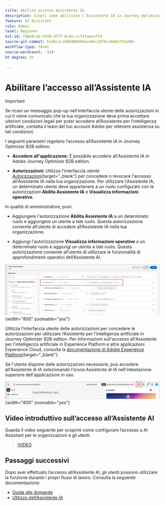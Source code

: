 ```yaml
---
title: Abilita accesso Assistente IA
description: Scopri come abilitare l’Assistente IA in Journey Optimizer B2B edition.
feature: AI Assistant
role: Admin
level: Beginner
exl-id: f08e0cab-f430-4f7f-8cde-ccf4fabe1ff4
source-git-commit: b1dbc1cab8b986d9daca9ec18f8ccb842f52e99c
workflow-type: tm+mt
source-wordcount: '319'
ht-degree: 3%

---
```


# Abilitare l’accesso all’Assistente IA

>[!IMPORTANT]
>
>Se ricevi un messaggio pop-up nell’interfaccia utente delle autorizzazioni in cui ti viene comunicato che la tua organizzazione deve prima accettare ulteriori condizioni legali per poter accedere all’Assistente per l’intelligenza artificiale, contatta il team del tuo account Adobe per ottenere assistenza su tali condizioni.

I seguenti parametri regolano l’accesso all’Assistente IA in Journey Optimizer B2B edition:

* **Accedere all&#39;applicazione:** È possibile accedere all&#39;Assistente IA in Adobe Journey Optimizer B2B edition.

* **Autorizzazioni:** Utilizza l&#39;interfaccia utente [Autorizzazioni](https://experienceleague.adobe.com/it/docs/experience-platform/access-control/abac/permissions-ui/permissions){target="_blank"} per concedere o revocare l&#39;accesso all&#39;Assistente IA nella tua organizzazione. Per utilizzare l&#39;Assistente IA, un determinato utente deve appartenere a un ruolo configurato con le autorizzazioni **Abilita Assistente IA** e **Visualizza informazioni operative**.

In qualità di amministratore, puoi:

* Aggiungere l&#39;autorizzazione **Abilita Assistente IA** a un determinato ruolo e aggiungere un utente a tale ruolo. Questa autorizzazione consente all’utente di accedere all’Assistente IA nella tua organizzazione.

* Aggiungi l&#39;autorizzazione **Visualizza informazioni operative** a un determinato ruolo e aggiungi un utente a tale ruolo. Questa autorizzazione consente all’utente di utilizzare le funzionalità di approfondimenti operativi dell’Assistente AI.

![Assegnare le autorizzazioni dell&#39;Assistente AI](./assets/ai-assistant-permissions.png){width="800" zoomable="yes"}

Utilizza l’interfaccia utente delle autorizzazioni per concedere le autorizzazioni per utilizzare l’Assistente per l’intelligenza artificiale in Journey Optimizer B2B edition. Per informazioni sull&#39;accesso all&#39;Assistente per l&#39;intelligenza artificiale in Experience Platform e altre applicazioni Experience Cloud, consulta la [documentazione di Adobe Experience Platform](https://experienceleague.adobe.com/it/docs/experience-platform/ai-assistant/access){target="_blank"}.

Se l&#39;utente dispone delle autorizzazioni necessarie, può accedere all&#39;Assistente di IA selezionando l&#39;icona _Assistente di IA_ nell&#39;intestazione superiore dell&#39;applicazione in uso.

![Icona Assistente IA nell&#39;intestazione dell&#39;applicazione](./assets/ai-assistant-icon-header.png){width="800" zoomable="yes"}

## Video introduttivo sull’accesso all’Assistente AI

Guarda il video seguente per scoprire come configurare l’accesso a AI Assistant per le organizzazioni e gli utenti.

>[!VIDEO](https://video.tv.adobe.com/v/3436470/?learn=on)

## Passaggi successivi

Dopo aver effettuato l’accesso all’Assistente AI, gli utenti possono utilizzare la funzione durante i propri flussi di lavoro. Consulta la seguente documentazione:

* [Guida alle domande](./question-guidance.md)
* [Utilizzo dell’Assistente IA](./use-ai-assistant.md)
